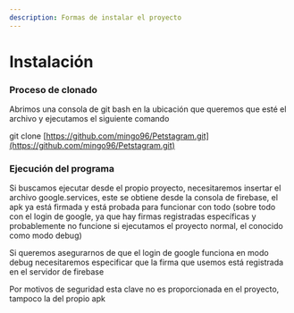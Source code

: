 ```yaml
---
description: Formas de instalar el proyecto
---
```


# Instalación

### Proceso de clonado

Abrimos una consola de git bash en la ubicación que queremos que esté el archivo y ejecutamos el siguiente comando

git clone [https://github.com/mingo96/Petstagram.git](https://github.com/mingo96/Petstagram.git)

### Ejecución del programa

Si buscamos ejecutar desde el propio proyecto, necesitaremos insertar el archivo google.services, este se obtiene desde la consola de firebase, el apk ya está firmada y está probada para funcionar con todo (sobre todo con el login de google, ya que hay firmas registradas específicas y probablemente no funcione si ejecutamos el proyecto normal, el conocido como modo debug)

Si queremos asegurarnos de que el login de google funciona en modo debug necesitaremos especificar que la firma que usemos está registrada en el servidor de firebase

Por motivos de seguridad esta clave no es proporcionada en el proyecto, tampoco la del propio apk
